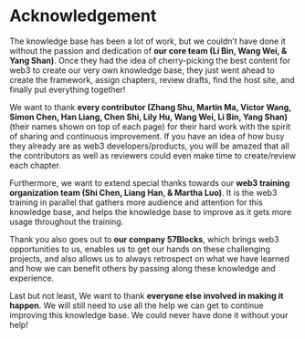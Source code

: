 # Acknowledgement

The knowledge base has been a lot of work, but we couldn’t have done it without the passion and dedication of **our core team (Li Bin, Wang Wei, & Yang Shan)**. Once they had the idea of cherry-picking the best content for web3 to create our very own knowledge base, they just went ahead to create the framework, assign chapters, review drafts, find the host site, and finally put everything together!

We want to thank **every contributor (Zhang Shu, Martin Ma, Victor Wang, Simon Chen, Han Liang, Chen Shi, Lily Hu, Wang Wei, Li Bin, Yang Shan)** (their names shown on top of each page) for their hard work with the spirit of sharing and continuous improvement. If you have an idea of how busy they already are as web3 developers/products, you will be amazed that all the contributors as well as reviewers could even make time to create/review each chapter.

Furthermore, we want to extend special thanks towards our **web3 training organization team (Shi Chen, Liang Han, & Martha Luo)**. It is the web3 training in parallel that gathers more audience and attention for this knowledge base, and helps the knowledge base to improve as it gets more usage throughout the training.

Thank you also goes out to **our company 57Blocks**, which brings web3 opportunities to us, enables us to get our hands on these challenging projects, and also allows us to always retrospect on what we have learned and how we can benefit others by passing along these knowledge and experience.

Last but not least, We want to thank **everyone else involved in making it happen**. We will still need to use all the help we can get to continue improving this knowledge base. We could never have done it without your help!
